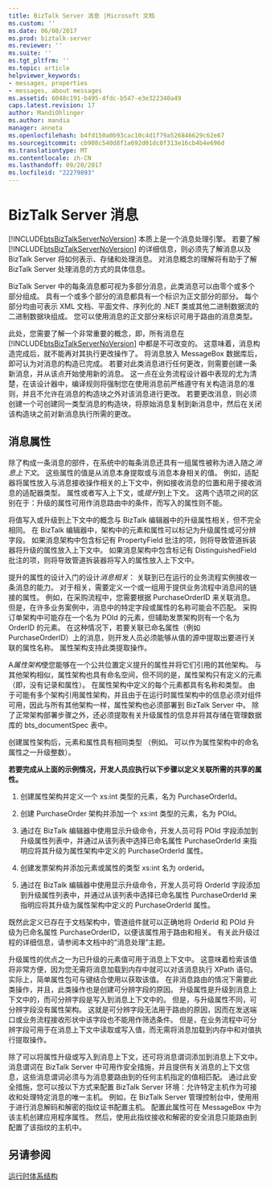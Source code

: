 ```yaml
---
title: BizTalk Server 消息 |Microsoft 文档
ms.custom: ''
ms.date: 06/08/2017
ms.prod: biztalk-server
ms.reviewer: ''
ms.suite: ''
ms.tgt_pltfrm: ''
ms.topic: article
helpviewer_keywords:
- messages, properties
- messages, about messages
ms.assetid: 6048c191-b495-4fdc-b547-e3e322340a49
caps.latest.revision: 17
author: MandiOhlinger
ms.author: mandia
manager: anneta
ms.openlocfilehash: b4fd150a0b93cac10c4d1f79a526846629c62e67
ms.sourcegitcommit: cb908c540d8f1a692d01dc8f313e16cb4b4e696d
ms.translationtype: MT
ms.contentlocale: zh-CN
ms.lasthandoff: 09/20/2017
ms.locfileid: "22279893"
---
```

# <a name="the-biztalk-server-message"></a>BizTalk Server 消息
[!INCLUDE[btsBizTalkServerNoVersion](../includes/btsbiztalkservernoversion-md.md)] 本质上是一个消息处理引擎。 若要了解 [!INCLUDE[btsBizTalkServerNoVersion](../includes/btsbiztalkservernoversion-md.md)] 的详细信息，则必须先了解消息以及 BizTalk Server 将如何表示、存储和处理消息。 对消息概念的理解将有助于了解 BizTalk Server 处理消息的方式的具体信息。  
  
 BizTalk Server 中的每条消息都可视为多部分消息，此类消息可以由零个或多个部分组成。 具有一个或多个部分的消息都具有一个标识为正文部分的部分。 每个部分均由可表示 XML 文档、平面文件、序列化的 .NET 类或其他二进制数据流的二进制数据块组成。 您可以使用消息的正文部分来标识可用于路由的消息类型。  
  
 此处，您需要了解一个非常重要的概念，即，所有消息在 [!INCLUDE[btsBizTalkServerNoVersion](../includes/btsbiztalkservernoversion-md.md)] 中都是不可改变的。 这意味着，消息构造完成后，就不能再对其执行更改操作了。 将消息放入 MessageBox 数据库后，即可认为对消息的构造已完成。 若要对此类消息进行任何更改，则需要创建一条新消息，并从该点开始使用新的消息。 这一点在业务流程设计器中表现的尤为清楚，在该设计器中，编译规则将强制您在使用消息前严格遵守有关构造消息的准则，并且不允许在消息的构造块之外对该消息进行更改。 若要更改消息，则必须创建一个可创建同一类型消息的构造块，将原始消息复制到新消息中，然后在关闭该构造块之前对新消息执行所需的更改。  
  
## <a name="message-properties"></a>消息属性  
 除了构成一条消息的部件，在系统中的每条消息还具有一组属性被称为进入随之*消息上下文*。 这些属性的值是从消息本身提取或与消息本身相关的值。 例如，适配器将属性放入与消息接收操作相关的上下文中，例如接收消息的位置和用于接收消息的适配器类型。 属性或者写入上下文，或*提升*到上下文。 这两个选项之间的区别在于：升级的属性可用作消息路由中的条件，而写入的属性则不能。  
  
 将值写入或升级到上下文中的概念与 BizTalk 编辑器中的升级属性相关，但不完全相同。 在 BizTalk 编辑器中，架构中的元素和属性可以标记为升级属性或可分辨字段。 如果消息架构中包含标记有 PropertyField 批注的项，则将导致管道拆装器将升级的属性放入上下文中。 如果消息架构中包含标记有 DistinguishedField 批注的项，则将导致管道拆装器将写入的属性放入上下文中。  
  
 提升的属性的设计入门的设计*消息相关*： 关联到已在运行的业务流程实例接收一条消息的能力。 对于相关，需要定义一个或一组用于提供业务流程中消息间的链接的属性。 例如，在采购流程中，您需要根据 PurchaseOrderID 来关联消息。 但是，在许多业务案例中，消息中的特定字段或属性的名称可能会不匹配。 采购订单架构中可能存在一个名为 POId 的元素，但辅助发票架构则有一个名为 OrderID 的元素。 在这种情况下，若要关联已命名属性（例如 PurchaseOrderID）上的消息，则开发人员必须能够从值的源中提取出要进行关联的属性名称。 属性架构支持此类提取操作。  
  
 A*属性架构*使您能够在一个公共位置定义提升的属性并将它们引用的其他架构。 与其他架构相似，属性架构也具有命名空间，但不同的是，属性架构只有定义的元素（即，没有记录和属性）。 在属性架构中定义的每个元素都具有名称和类型。 由于可能有多个架构引用属性架构，并且由于在运行时属性架构中的信息必须对组件可用，因此与所有其他架构一样，属性架构也必须部署到 BizTalk Server 中。 除了正常架构部署步骤之外，还必须提取有关升级属性的信息并将其存储在管理数据库的 bts_documentSpec 表中。  
  
 创建属性架构后，元素和属性具有相同类型 （例如。 可以作为属性架构中的命名属性之一升级整数）。  
  
 **若要完成从上面的示例情况，开发人员应执行以下步骤以定义关联所需的共享的属性。**  
  
1.  创建属性架构并定义一个 xs:int 类型的元素，名为 PurchaseOrderId。  
  
2.  创建 PurchaseOrder 架构并添加一个 xs:int 类型的元素，名为 POId。  
  
3.  通过在 BizTalk 编辑器中使用显示升级命令，开发人员可将 POId 字段添加到升级属性列表中，并通过从该列表中选择已命名属性 PurchaseOrderId 来指明应将其升级为属性架构中定义的 PurchaseOrderId 属性。  
  
4.  创建发票架构并添加元素或属性的类型 xs:int 名为 orderid。  
  
5.  通过在 BizTalk 编辑器中使用显示升级命令，开发人员可将 OrderId 字段添加到升级属性列表中，并通过从该列表中选择已命名属性 PurchaseOrderId 来指明应将其升级为属性架构中定义的 PurchaseOrderId 属性。  
  
 既然此定义已存在于文档架构中，管道组件就可以正确地将 OrderId 和 POId 升级为已命名属性 PurchaseOrderID，以便该属性用于路由和相关。 有关此升级过程的详细信息，请参阅本文档中的“消息处理”主题。  
  
 升级属性的优点之一为已升级的元素值可用于消息上下文中。 这意味着检索该值将非常方便，因为您无需将消息加载到内存中就可以对该消息执行 XPath 语句。 实际上，简单属性包可与键结合使用以获取该值。 在非消息路由的情况下需要此类操作，并且，此类操作也是创建可分辨字段的原因。 升级属性是升级到消息上下文中的，而可分辨字段是写入到消息上下文中的。 但是，与升级属性不同，可分辨字段没有属性架构。 这就是可分辨字段无法用于路由的原因，因而在发送端口或业务流程接收形状中该字段也不能用作筛选条件。 但是，在业务流程中可分辨字段可用于在消息上下文中读取或写入值，而无需将消息加载到内存中和对值执行提取操作。  
  
 除了可以将属性升级或写入到消息上下文，还可将消息谓词添加到消息上下文中。 消息谓词在 BizTalk Server 中可用作安全措施，并且提供有关消息的上下文信息，这些消息谓词必须与为消息要路由到的任何主机指定的值相匹配。 通过此安全措施，您可以按以下方式来配置 BizTalk Server 环境：允许特定主机作为可接收和处理特定消息的唯一主机。 例如，在 BizTalk Server 管理控制台中，使用用于进行消息解码和解密的指纹证书配置主机。 配置此属性可在 MessageBox 中为该主机创建应用程序属性。 然后，使用此指纹接收和解密的安全消息只能路由到配置了该指纹的主机中。  
  
## <a name="see-also"></a>另请参阅  
 [运行时体系结构](../core/runtime-architecture.md)